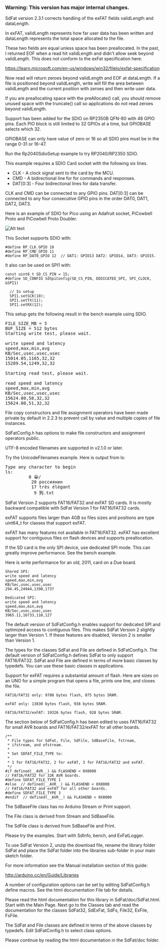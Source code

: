 ### Warning: This version has major internal changes.
SdFat version 2.3.1 corrects handling of the exFAT fields validLength
and dataLength.

In exFAT, validLength represents how far user data has been written and
dataLength represents the total space allocated to the file.

These two fields are equal unless space has been preallocated. In the past, I
returned EOF when a read hit validLength and didn't allow seek beyond 
validLength.  This does not conform to the exFat specification here:

https://learn.microsoft.com/en-us/windows/win32/fileio/exfat-specification

Now read will return zeroes beyond validLength and EOF at dataLength.  If a
file is positioned beyond validLength, write will fill the area between
validLength and the current position with zeroes and then write user data.

If you are preallocating space with the preAllocate() call, you should remove
unused space with the truncate() call so applications do not read zeroes
beyond validLength.

Support has been added for the SDIO on RP2350B QFN-80 with 48 GPIO pins.
Each PIO block is still limited to 32 GPIOs at a time, but GPIOBASE
selects which 32. 

GPIOBASE can only have value of zero or 16 so all SDIO pins must be in the 
range 0-31 or 16-47.

Run the Rp2040SdioSetup example to try RP2040/RP2350 SDIO.

This example requires a SDIO Card socket with the following six lines.

* CLK - A clock signal sent to the card by the MCU.
* CMD - A bidirectional line for for commands and responses.
* DAT[0:3] - Four bidirectional lines for data transfer.

CLK and CMD can be connected to any GPIO pins. DAT[0:3] can be connected
to any four consecutive GPIO pins in the order DAT0, DAT1, DAT2, DAT3.

Here is an example of SDIO for Pico using an Adafruit socket, PiCowbell
Proto and PiCowbell Proto Doubler.

![Alt text](images/SdioSpi.jpg)

This Socket supports SDIO with:
```
#define RP_CLK_GPIO 10
#define RP_CMD_GPIO 11
#define RP_DAT0_GPIO 12  // DAT1: GPIO13 DAT2: GPIO14, DAT3: GPIO15.
```
It also can be used on SPI1 with:
```
const uint8_t SD_CS_PIN = 15;
#define SD_CONFIG SdSpiConfig(SD_CS_PIN, DEDICATED_SPI, SPI_CLOCK, &SPI1)

  // In setup
  SPI1.setSCK(10);
  SPI1.setTX(11);
  SPI1.setRX(12);
```

This setup gets the following result in the bench example using SDIO.

<pre>
FILE_SIZE_MB = 5
BUF_SIZE = 512 bytes
Starting write test, please wait.

write speed and latency
speed,max,min,avg
KB/Sec,usec,usec,usec
15014.05,1165,32,32
15289.54,1249,32,32

Starting read test, please wait.

read speed and latency
speed,max,min,avg
KB/Sec,usec,usec,usec
15624.00,58,32,32
15624.00,51,32,32
</pre>


File copy constructors and file assignment operators have been made private by
default in 2.2.3 to prevent call by value and multiple copies of file instances.

SdFatConfig.h has options to make file constructors and assignment operators
public.

UTF-8 encoded filenames are supported in v2.1.0 or later.

Try the UnicodeFilenames example.  Here is output from ls:
<pre>
Type any character to begin
ls:
         0 😀/
          20 россиянин
          17 très élégant
           9 狗.txt
</pre>

SdFat Version 2 supports FAT16/FAT32 and exFAT SD cards. It is mostly
backward compatible with SdFat Version 1 for FAT16/FAT32 cards.

exFAT supports files larger than 4GB so files sizes and positions are
type uint64_t for classes that support exFAT.

exFAT has many features not available in FAT16/FAT32.  exFAT has excellent
support for contiguous files on flash devices and supports preallocation.

If the SD card is the only SPI device, use dedicated SPI mode. This can
greatly improve performance. See the bench example.

Here is write performance for an old, 2011, card on a Due board.
```
Shared SPI:
write speed and latency
speed,max,min,avg
KB/Sec,usec,usec,usec
294.45,24944,1398,1737

Dedicated SPI:
write speed and latency
speed,max,min,avg
KB/Sec,usec,usec,usec
3965.11,16733,110,127
```
The default version of SdFatConfig.h enables support for dedicated SPI and
optimized access to contiguous files.  This makes SdFat Version 2 slightly
larger than Version 1.  If these features are disabled, Version 2 is smaller
than Version 1.

The types for the classes SdFat and File are defined in SdFatConfig.h.
The default version of SdFatConfig.h defines SdFat to only support FAT16/FAT32.
SdFat and File are defined in terms of more basic classes by typedefs.  You
can use these basic classes in applications.

Support for exFAT requires a substantial amount of flash.  Here are sizes on
an UNO for a simple program that opens a file, prints one line, and closes
the file.
```
FAT16/FAT32 only: 9780 bytes flash, 875 bytes SRAM.

exFAT only: 13830 bytes flash, 938 bytes SRAM.

FAT16/FAT32/exFAT: 19326 bytes flash, 928 bytes SRAM.
```
The section below of SdFatConfig.h has been edited to uses FAT16/FAT32 for
small AVR boards and FAT16/FAT32/exFAT for all other boards.
```
/**
 * File types for SdFat, File, SdFile, SdBaseFile, fstream,
 * ifstream, and ofstream.
 *
 * Set SDFAT_FILE_TYPE to:
 *
 * 1 for FAT16/FAT32, 2 for exFAT, 3 for FAT16/FAT32 and exFAT.
 */
#if defined(__AVR__) && FLASHEND < 0X8000
// FAT16/FAT32 for 32K AVR boards.
#define SDFAT_FILE_TYPE 1
#else  // defined(__AVR__) && FLASHEND < 0X8000
// FAT16/FAT32 and exFAT for all other boards.
#define SDFAT_FILE_TYPE 3
#endif  // defined(__AVR__) && FLASHEND < 0X8000
```
The SdBaseFile class has no Arduino Stream or Print support.

The File class is derived from Stream and SdBaseFile.

The SdFile class is derived from SdBaseFile and Print.

Please try the examples.  Start with SdInfo, bench, and ExFatLogger.

To use SdFat Version 2, unzip the download file, rename the library folder
SdFat and place the SdFat folder into the libraries sub-folder in your main
sketch folder.

For more information see the Manual installation section of this guide:

http://arduino.cc/en/Guide/Libraries

A number of configuration options can be set by editing SdFatConfig.h
define macros.  See the html documentation File tab for details.

Please read the html documentation for this library in SdFat/doc/SdFat.html.
Start with the  Main Page.  Next go to the Classes tab and read the
documentation for the classes SdFat32, SdExFat, SdFs, File32, ExFile, FsFile.

The SdFat and File classes are defined in terms of the above classes by
typedefs. Edit SdFatConfig.h to select class options.

Please continue by reading the html documentation in the SdFat/doc folder.
